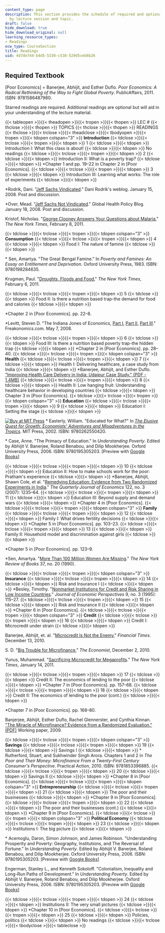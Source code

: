 ```yaml
---
content_type: page
description: This section provides the schedule of required and optional readings
  by lecture session and topic.
draft: false
hide_download: true
hide_download_original: null
learning_resource_types:
- Readings
ocw_type: CourseSection
title: Readings
uid: 4d7de744-b4d5-5330-c538-529d5ceb6b26
---
```

## Required Textbook

\[Poor Economics\] = Banerjee, Abhijit, and Esther Duflo. *Poor Economics: A Radical Rethinking of the Way to Fight Global Poverty*. PublicAffairs, 2011. ISBN: 9781586487980.

Starred readings are required. Additional readings are optional but will aid in your understanding of the lecture material.

{{< tableopen >}}{{< theadopen >}}{{< tropen >}}{{< thopen >}}
LEC #
{{< thclose >}}{{< thopen >}}
TOPICS
{{< thclose >}}{{< thopen >}}
READINGS
{{< thclose >}}{{< trclose >}}{{< theadclose >}}{{< tbodyopen >}}{{< tropen >}}{{< tdopen colspan="3" >}}
**Introduction**
{{< tdclose >}}{{< trclose >}}{{< tropen >}}{{< tdopen >}}
1
{{< tdclose >}}{{< tdopen >}}
Introduction I: What this class is about!
{{< tdclose >}}{{< tdopen >}}
No readings
{{< tdclose >}}{{< trclose >}}{{< tropen >}}{{< tdopen >}}
2
{{< tdclose >}}{{< tdopen >}}
Introduction II: What is a poverty trap?
{{< tdclose >}}{{< tdopen >}}
\*Chapter 1 and pp. 19–22 in Chapter 2 in \[Poor Economics\].
{{< tdclose >}}{{< trclose >}}{{< tropen >}}{{< tdopen >}}
3
{{< tdclose >}}{{< tdopen >}}
Introduction III: Learning what works: The role of experiments
{{< tdclose >}}{{< tdopen >}}

\*Rodrik, Dani. "[Jeff Sachs Vindicated](http://rodrik.typepad.com/dani_rodriks_weblog/2008/01/jeff-sachs-vind.html)." Dani Rodrik's weblog. January 15, 2008. Post and discussion.

\*Over, Mead. "[Jeff Sachs Not Vindicated](https://www.cgdev.org/blog/sachs-not-vindicated)." Global Health Policy Blog. January 18, 2008. Post and discussion.

Kristof, Nicholas. "[George Clooney Answers Your Questions about Malaria](http://kristof.blogs.nytimes.com/2011/02/08/george-clooney-answers-your-questions-about-malaria/)," *The New York Times*, February 8, 2011.

{{< tdclose >}}{{< trclose >}}{{< tropen >}}{{< tdopen colspan="3" >}}
**Consumption**
{{< tdclose >}}{{< trclose >}}{{< tropen >}}{{< tdopen >}}
4
{{< tdclose >}}{{< tdopen >}}
Food I: The nature of famine
{{< tdclose >}}{{< tdopen >}}

\* Sen, Amartya. "The Great Bengal Famine." In *Poverty and Famines: An Essay on Entitlement and Deprivation*. Oxford University Press, 1983. ISBN: 9780198284635.

Krugman, Paul. "[Droughts, Floods and Food](http://www.nytimes.com/2011/02/07/opinion/07krugman.html)," *The New York Times*, February 6, 2011.

{{< tdclose >}}{{< trclose >}}{{< tropen >}}{{< tdopen >}}
5
{{< tdclose >}}{{< tdopen >}}
Food II: Is there a nutrition based trap-the demand for food and calories
{{< tdclose >}}{{< tdopen >}}

\*Chapter 2 in \[Poor Economics\]. pp. 22–8.

\*Levitt, Steven D. "The Indiana Jones of Economics, [Part I](http://www.freakonomics.com/2008/05/05/the-indiana-jones-of-economics-part-i/), [Part II](http://www.freakonomics.com/2008/05/06/the-indiana-jones-of-economics-part-ii/), [Part III](http://www.freakonomics.com/2008/05/07/the-indiana-jones-of-economics-part-iii/)." Freakonomics.com. May 7, 2008.

{{< tdclose >}}{{< trclose >}}{{< tropen >}}{{< tdopen >}}
6
{{< tdclose >}}{{< tdopen >}}
Food III: Is there a nutrition based poverty trap-the hidden trap
{{< tdclose >}}{{< tdopen >}}
\*Chapter 2 in \[Poor Economics\]. pp. 28–40.
{{< tdclose >}}{{< trclose >}}{{< tropen >}}{{< tdopen colspan="3" >}}
**Health**
{{< tdclose >}}{{< trclose >}}{{< tropen >}}{{< tdopen >}}
7
{{< tdclose >}}{{< tdopen >}}
Health I: Delivering healthcare, a case study from India
{{< tdclose >}}{{< tdopen >}}
\*Banerjee, Abhijit, and Esther Duflo. ["Improving Health Care Delivery in India: Udaipur Case Study." (PDF - 1.4MB)](https://economics.mit.edu/sites/default/files/publications/Improving%20Health%20Care%20Delivery%20in%20India_%20Nov2009.p.pdf)
{{< tdclose >}}{{< trclose >}}{{< tropen >}}{{< tdopen >}}
8
{{< tdclose >}}{{< tdopen >}}
Health II: Low hanging fruit: Understanding healthcare behavior in developing countries
{{< tdclose >}}{{< tdopen >}}
Chapter 3 in \[Poor Economics\].
{{< tdclose >}}{{< trclose >}}{{< tropen >}}{{< tdopen colspan="3" >}}
**Education**
{{< tdclose >}}{{< trclose >}}{{< tropen >}}{{< tdopen >}}
9
{{< tdclose >}}{{< tdopen >}}
Education I: Setting the stage
{{< tdclose >}}{{< tdopen >}}

[![Buy at MIT Press](/images/mp_logo.gif)](https://mitpress.mit.edu/9780262550420) \* Easterly, William. "Educated for What?" In [*The Elusive Quest for Growth: Economists' Adventures and Misadventures in the Tropics*](https://mitpress.mit.edu/9780262550420). MIT Press, 2002. ISBN: 9780262550420.

\* Case, Anne. "The Primacy of Education." In *Understanding Poverty*. Edited by Abhijit V. Banerjee, Roland Benabou, and Dilip Mookherjee. Oxford University Press, 2006. ISBN: 9780195305203. \[Preview with [Google Books](http://books.google.com/books?id=qVNLt3Cei1EC&pg=PA271#v=onepage)\]

{{< tdclose >}}{{< trclose >}}{{< tropen >}}{{< tdopen >}}
10
{{< tdclose >}}{{< tdopen >}}
Education II: How to make schools work for the poor: Pratham's experience
{{< tdclose >}}{{< tdopen >}}
\*Banerjee, Abhijit, Shawn Cole, et al. "[Remedying Education: Evidence from Two Randomized Experiments in India](https://academic.oup.com/qje/article/122/3/1235/1879525)." *The Quarterly Journal of Economics* 122, no. 3 (2007): 1235–64.
{{< tdclose >}}{{< trclose >}}{{< tropen >}}{{< tdopen >}}
11
{{< tdclose >}}{{< tdopen >}}
Education III: Beyond supply and demand wars
{{< tdclose >}}{{< tdopen >}}
\*Chapter 4 in \[Poor Economics\].
{{< tdclose >}}{{< trclose >}}{{< tropen >}}{{< tdopen colspan="3" >}}
**Family**
{{< tdclose >}}{{< trclose >}}{{< tropen >}}{{< tdopen >}}
12
{{< tdclose >}}{{< tdopen >}}
Family I: What drives fertility decisions
{{< tdclose >}}{{< tdopen >}}
\*Chapter 5 in \[Poor Economics\]. pp. 103–23.
{{< tdclose >}}{{< trclose >}}{{< tropen >}}{{< tdopen >}}
13
{{< tdclose >}}{{< tdopen >}}
Family II: Household model and discrimination against girls
{{< tdclose >}}{{< tdopen >}}

\*Chapter 5 in \[Poor Economics\]. pp. 123–9.

\*Sen, Amartya. "[More Than 100 Million Women Are Missing](http://www.nybooks.com/articles/1990/12/20/more-than-100-million-women-are-missing/)." *The New York Review of Books* 37, no. 20 (1990).

{{< tdclose >}}{{< trclose >}}{{< tropen >}}{{< tdopen colspan="3" >}}
**Insurance**
{{< tdclose >}}{{< trclose >}}{{< tropen >}}{{< tdopen >}}
14
{{< tdclose >}}{{< tdopen >}}
Risk and Insurance I
{{< tdclose >}}{{< tdopen >}}
\*Besley, Timothy. "[Nonmarket Institutions for Credit and Risk Sharing in Low Income Countries](http://www.jstor.org/discover/10.2307/2138429?uid=3737496&uid=2&uid=4&sid=21101023748713)." *Journal of Economic Perspectives* 9, no. 3 (1995): 115–27.
{{< tdclose >}}{{< trclose >}}{{< tropen >}}{{< tdopen >}}
15
{{< tdclose >}}{{< tdopen >}}
Risk and Insurance II
{{< tdclose >}}{{< tdopen >}}
\*Chapter 6 in \[Poor Economics\].
{{< tdclose >}}{{< trclose >}}{{< tropen >}}{{< tdopen colspan="3" >}}
**Credit**
{{< tdclose >}}{{< trclose >}}{{< tropen >}}{{< tdopen >}}
16
{{< tdclose >}}{{< tdopen >}}
Credit I: Microcredit under strain
{{< tdclose >}}{{< tdopen >}}

Banerjee, Abhijit, et. al. "[Microcredit Is Not the Enemy](https://www.hks.harvard.edu/publications/microcredit-not-enemy)," *Financial Times*. December 13, 2010.

S. D. "[Big Trouble for Microfinance](http://www.economist.com/blogs/freeexchange/2010/12/microfinance)," *The Economist*, December 2, 2010.

Yunus, Muhammad. "[Sacrificing Microcredit for Megaprofits](http://www.nytimes.com/2011/01/15/opinion/15yunus.html?_r=1)." *The New York Times*, January 14, 2011.

{{< tdclose >}}{{< trclose >}}{{< tropen >}}{{< tdopen >}}
17
{{< tdclose >}}{{< tdopen >}}
Credit II: The economics of lending to the poor
{{< tdclose >}}{{< tdopen >}}
\*Chapter 7 in \[Poor Economics\]. pp. 157–68.
{{< tdclose >}}{{< trclose >}}{{< tropen >}}{{< tdopen >}}
18
{{< tdclose >}}{{< tdopen >}}
Credit II: The economics of lending to the poor (cont.)
{{< tdclose >}}{{< tdopen >}}

\*Chapter 7 in \[Poor Economics\]. pp. 168–80.

Banjerjee, Abhijit, Esther Duflo, Rachel Glennerster, and Cynthia Kinnan. ["The Miracle of Microfinance? Evidence from a Randomized Evaluation." (PDF)](https://economics.mit.edu/sites/default/files/publications/spandana_Mar14_final.pdf) Working paper, 2009.

{{< tdclose >}}{{< trclose >}}{{< tropen >}}{{< tdopen colspan="3" >}}
**Savings**
{{< tdclose >}}{{< trclose >}}{{< tropen >}}{{< tdopen >}}
19
{{< tdclose >}}{{< tdopen >}}
Savings I
{{< tdclose >}}{{< tdopen >}}
\* Rutherford, Stuart, and Sukhwinder Singh Arora. Chapters 1 and 2 in *The Poor and Their Money: Microfinance From a Twenty-First Century Consumer's Perspective*. Practical Action, 2010. ISBN: 9781853396885.
{{< tdclose >}}{{< trclose >}}{{< tropen >}}{{< tdopen >}}
20
{{< tdclose >}}{{< tdopen >}}
Savings II
{{< tdclose >}}{{< tdopen >}}
\*Chapter 8 in \[Poor Economics\].
{{< tdclose >}}{{< trclose >}}{{< tropen >}}{{< tdopen colspan="3" >}}
**Entrepreneurship**
{{< tdclose >}}{{< trclose >}}{{< tropen >}}{{< tdopen >}}
21
{{< tdclose >}}{{< tdopen >}}
The poor and their businesses
{{< tdclose >}}{{< tdopen >}}
\*Chapter 9 in \[Poor Economics\].
{{< tdclose >}}{{< trclose >}}{{< tropen >}}{{< tdopen >}}
22
{{< tdclose >}}{{< tdopen >}}
The poor and their businesses (cont.)
{{< tdclose >}}{{< tdopen >}}
\*Chapter 9 in \[Poor Economics\].
{{< tdclose >}}{{< trclose >}}{{< tropen >}}{{< tdopen colspan="3" >}}
**Political Economy**
{{< tdclose >}}{{< trclose >}}{{< tropen >}}{{< tdopen >}}
23
{{< tdclose >}}{{< tdopen >}}
Institutions I: The big picture
{{< tdclose >}}{{< tdopen >}}

\* Acemoglu, Daron, Simon Johnson, and James Robinson. "Understanding Prosperity and Poverty: Geography, Institutions, and The Reversal of Fortune." In *Understanding Poverty*. Edited by Abhijit V. Banerjee, Roland Benabou, and Dilip Mookherjee. Oxford University Press, 2006. ISBN: 9780195305203. \[Preview with [Google Books](http://books.google.com/books?id=qVNLt3Cei1EC&pg=PA19#v=onepage)\]

Engerman, Stanley L., and Kenneth Sokoloff. "Colonialism, Inequality and Long-Run Paths of Development." In *Understanding Poverty*. Edited by Abhijit V. Banerjee, Roland Benabou, and Dilip Mookherjee. Oxford University Press, 2006. ISBN: 9780195305203. \[Preview with [Google Books](http://books.google.com/books?id=qVNLt3Cei1EC&pg=PA37#v=onepage)\]

{{< tdclose >}}{{< trclose >}}{{< tropen >}}{{< tdopen >}}
24
{{< tdclose >}}{{< tdopen >}}
Institutions II: The very small pictures
{{< tdclose >}}{{< tdopen >}}
\*Chapter 10 in \[Poor Economics\].
{{< tdclose >}}{{< trclose >}}{{< tropen >}}{{< tdopen >}}
25
{{< tdclose >}}{{< tdopen >}}
Policies, politics
{{< tdclose >}}{{< tdopen >}}
No readings
{{< tdclose >}}{{< trclose >}}{{< tbodyclose >}}{{< tableclose >}}